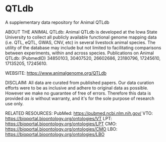 # QTLdb
A supplementary data repository for Animal QTLdb

ABOUT THE ANIMAL QTLdb:
Animal QTLdb is developed at the Iowa State University to collect all
publicly available functional genome mapping data (i.e. QTL, eQTL, GWAS,
CNV, etc) in several livestock animal species. The utility of the database
may include but not limited to facilitating comparisons between experiments,
within and across species.  Publications on Animal QTLdb: (PubmedID)
34850103, 30407520, 26602686, 23180796, 17245610, 17135205, 17245610.

WEBSITE:
https://www.animalgenome.org/QTLdb

DISCLAIM:
All data are curated from published papers. Our data curation efforts were
to be as inclusive and adhere to original data as possible. However we make
no guarantee of free of errors. Therefore this data is provided *as is*
without warranty, and it's for the sole purpose of research use only.

RELATED RESOURCES:
PubMed: https://pubmed.ncbi.nlm.nih.gov/
VTO: https://bioportal.bioontology.org/ontologies/VT
LPT: https://bioportal.bioontology.org/ontologies/LPT
CMO: https://bioportal.bioontology.org/ontologies/CMO
LBO: https://bioportal.bioontology.org/ontologies/LBO
